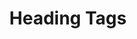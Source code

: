 ---
title: Heading Tags
description: "Introduction Heading Tags"
hide_table_of_contents: true
sidebar_position: 5
---